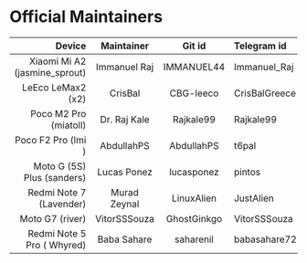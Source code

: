 # Official Maintainers

Device                         | Maintainer    | Git id     | Telegram id
------------------------------:|:-------------:|:----------:|:-------------
Xiaomi Mi A2 (jasmine_sprout)  | Immanuel Raj  | IMMANUEL44 | Immanuel_Raj
LeEco LeMax2 (x2)              |   CrisBal     | CBG-leeco  | CrisBalGreece
Poco M2 Pro (miatoll)          |  Dr. Raj Kale | Rajkale99  | Rajkale99
Poco F2 Pro (lmi    )          |  AbdullahPS   | AbdullahPS | t6pal
Moto G (5S) Plus (sanders)     |  Lucas Ponez  | lucasponez | pintos
Redmi Note 7 (Lavender)        |  Murad Zeynal | LinuxAlien | JustAlien
Moto G7 (river)                |  VitorSSSouza | GhostGinkgo| VitorSSSouza
Redmi Note 5 Pro ( Whyred)     | Baba Sahare   | saharenil  | babasahare72
